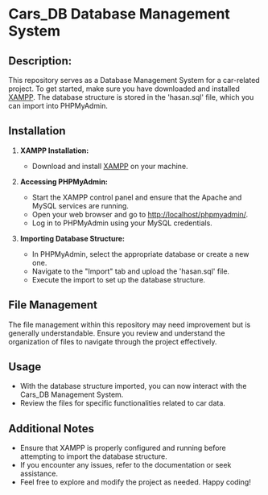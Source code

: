 # Cars_DB Database Management System

## Description:

This repository serves as a Database Management System for a car-related project. To get started, make sure you have downloaded and installed [XAMPP](https://www.apachefriends.org/index.html). The database structure is stored in the 'hasan.sql' file, which you can import into PHPMyAdmin.

## Installation

1. **XAMPP Installation:**
   - Download and install [XAMPP](https://www.apachefriends.org/index.html) on your machine.

2. **Accessing PHPMyAdmin:**
   - Start the XAMPP control panel and ensure that the Apache and MySQL services are running.
   - Open your web browser and go to [http://localhost/phpmyadmin/](http://localhost/phpmyadmin/).
   - Log in to PHPMyAdmin using your MySQL credentials.

3. **Importing Database Structure:**
   - In PHPMyAdmin, select the appropriate database or create a new one.
   - Navigate to the "Import" tab and upload the 'hasan.sql' file.
   - Execute the import to set up the database structure.

## File Management

The file management within this repository may need improvement but is generally understandable. Ensure you review and understand the organization of files to navigate through the project effectively.

## Usage

- With the database structure imported, you can now interact with the Cars_DB Management System.
- Review the files for specific functionalities related to car data.

## Additional Notes

- Ensure that XAMPP is properly configured and running before attempting to import the database structure.
- If you encounter any issues, refer to the documentation or seek assistance.
- Feel free to explore and modify the project as needed. Happy coding!
